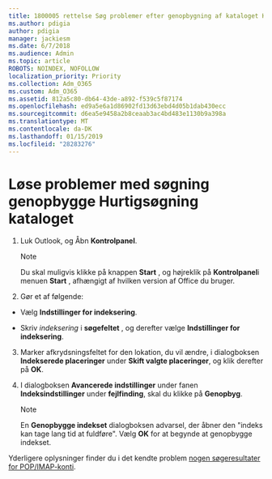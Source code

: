 ```yaml
---
title: 1800005 rettelse Søg problemer efter genopbygning af kataloget Hurtigsøgning
ms.author: pdigia
author: pdigia
manager: jackiesm
ms.date: 6/7/2018
ms.audience: Admin
ms.topic: article
ROBOTS: NOINDEX, NOFOLLOW
localization_priority: Priority
ms.collection: Adm_O365
ms.custom: Adm_O365
ms.assetid: 812a5c80-db64-43de-a892-f539c5f87174
ms.openlocfilehash: ed9a5e6a1d86902fd13d63ebd4d05b1dab430ecc
ms.sourcegitcommit: d6ea5e9458a2b8ceaab3ac4bd483e1130b9a398a
ms.translationtype: MT
ms.contentlocale: da-DK
ms.lasthandoff: 01/15/2019
ms.locfileid: "28283276"
---
```

# <a name="fix-search-issues-by-rebuilding-your-instant-search-catalog"></a>Løse problemer med søgning genopbygge Hurtigsøgning kataloget

1. Luk Outlook, og Åbn **Kontrolpanel**.
    
    > [!NOTE]
    > Du skal muligvis klikke på knappen **Start** , og højreklik på **Kontrolpanel**i menuen **Start** , afhængigt af hvilken version af Office du bruger. 
  
2. Gør et af følgende:
    
  - Vælg **Indstillinger for indeksering**.
    
  - Skriv *indeksering* i **søgefeltet** , og derefter vælge **Indstillinger for indeksering**.
    
3. Marker afkrydsningsfeltet for den lokation, du vil ændre, i dialogboksen **Indekserede placeringer** under **Skift valgte placeringer**, og klik derefter på **OK**.
    
4. I dialogboksen **Avancerede indstillinger** under fanen **Indeksindstillinger** under **fejlfinding**, skal du klikke på **Genopbyg**.
    
    > [!NOTE]
    > En **Genopbygge indekset** dialogboksen advarsel, der åbner den "indeks kan tage lang tid at fuldføre". Vælg **OK** for at begynde at genopbygge indekset. 
  
Yderligere oplysninger finder du i det kendte problem [nogen søgeresultater for POP/IMAP-konti](https://support.office.com/article/51c9d2c7-a3db-4358-afdf-50d3a9e57039.aspx).
  

